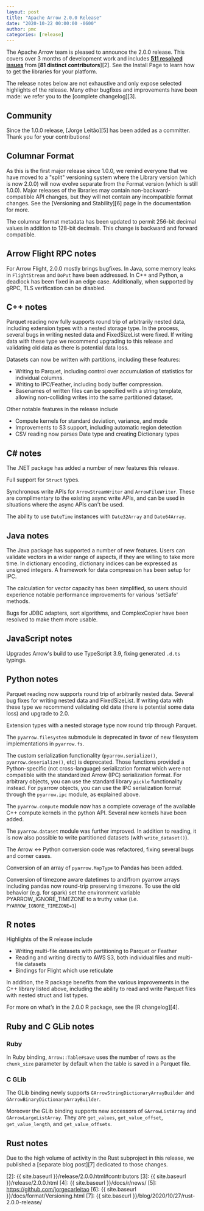 ```yaml
---
layout: post
title: "Apache Arrow 2.0.0 Release"
date: "2020-10-22 00:00:00 -0600"
author: pmc
categories: [release]
---
```

<!--
{% comment %}
Licensed to the Apache Software Foundation (ASF) under one or more
contributor license agreements.  See the NOTICE file distributed with
this work for additional information regarding copyright ownership.
The ASF licenses this file to you under the Apache License, Version 2.0
(the "License"); you may not use this file except in compliance with
the License.  You may obtain a copy of the License at

http://www.apache.org/licenses/LICENSE-2.0

Unless required by applicable law or agreed to in writing, software
distributed under the License is distributed on an "AS IS" BASIS,
WITHOUT WARRANTIES OR CONDITIONS OF ANY KIND, either express or implied.
See the License for the specific language governing permissions and
limitations under the License.
{% endcomment %}
-->

The Apache Arrow team is pleased to announce the 2.0.0 release. This covers
over 3 months of development work and includes [**511 resolved issues**][1]
from [**81 distinct contributors**][2]. See the Install Page to learn how to
get the libraries for your platform.

The release notes below are not exhaustive and only expose selected highlights
of the release. Many other bugfixes and improvements have been made: we refer
you to the [complete changelog][3].

## Community

Since the 1.0.0 release, [Jorge Leitão][5] has been added as a committer. Thank
you for your contributions!

## Columnar Format

As this is the first major release since 1.0.0, we remind everyone that we have
moved to a "split" versioning system where the Library version (which is now
2.0.0) will now evolve separate from the Format version (which is still
1.0.0). Major releases of the libraries may contain non-backward-compatible API
changes, but they will not contain any incompatible format changes. See the
[Versioning and Stability][6] page in the documentation for more.

The columnar format metadata has been updated to permit 256-bit decimal values
in addition to 128-bit decimals. This change is backward and forward
compatible.

## Arrow Flight RPC notes

For Arrow Flight, 2.0.0 mostly brings bugfixes. In Java, some memory leaks in
`FlightStream` and `DoPut` have been addressed. In C++ and Python, a deadlock
has been fixed in an edge case. Additionally, when supported by gRPC, TLS
verification can be disabled.

## C++ notes

Parquet reading now fully supports round trip of arbitrarily nested data,
including extension types with a nested storage type. In the process, several
bugs in writing nested data and FixedSizeList were fixed.  If writing data with
these type we recommend upgrading to this release and validating old data as
there is potential data loss.

Datasets can now be written with partitions, including these features:

* Writing to Parquet, including control over accumulation of statistics for
  individual columns.
* Writing to IPC/Feather, including body buffer compression.
* Basenames of written files can be specified with a string template, allowing
  non-colliding writes into the same partitioned dataset.

Other notable features in the release include

* Compute kernels for standard deviation, variance, and mode
* Improvements to S3 support, including automatic region detection
* CSV reading now parses Date type and creating Dictionary types

## C# notes

The .NET package has added a number of new features this release.

Full support for `Struct` types.

Synchronous write APIs for `ArrowStreamWriter` and `ArrowFileWriter`. These are
complimentary to the existing async write APIs, and can be used in situations
where the async APIs can't be used.

The ability to use `DateTime` instances with `Date32Array` and `Date64Array`.

## Java notes

The Java package has supported a number of new features.  Users can validate
vectors in a wider range of aspects, if they are willing to take more time.  In
dictionary encoding, dictionary indices can be expressed as unsigned integers.
A framework for data compression has been setup for IPC.

The calculation for vector capacity has been simplified, so users should
experience notable performance improvements for various 'setSafe' methods.

Bugs for JDBC adapters, sort algorithms, and ComplexCopier have been resolved
to make them more usable.

## JavaScript notes

Upgrades Arrow's build to use TypeScript 3.9, fixing generated `.d.ts` typings.

## Python notes

Parquet reading now supports round trip of arbitrarily nested data. Several bug
fixes for writing nested data and FixedSizeList.  If writing data with these
type we recommend validating old data (there is potential some data loss) and
upgrade to 2.0.

Extension types with a nested storage type now round trip through Parquet.

The `pyarrow.filesystem` submodule is deprecated in favor of new filesystem
implementations in `pyarrow.fs`.

The custom serialization functionality (`pyarrow.serialize()`,
`pyarrow.deserialize()`, etc) is deprecated. Those functions provided a
Python-specific (not cross-language) serialization format which were not
compatible with the standardized Arrow (IPC) serialization format.  For
arbitrary objects, you can use the standard library ``pickle`` functionality
instead. For pyarrow objects, you can use the IPC serialization format through
the ``pyarrow.ipc`` module, as explained above.

The `pyarrow.compute` module now has a complete coverage of the available C++
compute kernels in the python API. Several new kernels have been added.

The `pyarrow.dataset` module was further improved. In addition to reading, it
is now also possible to write partitioned datasets (with `write_dataset()`).

The Arrow <-> Python conversion code was refactored, fixing several bugs and
corner cases.

Conversion of an array of `pyarrow.MapType` to Pandas has been added.

Conversion of timezone aware datetimes to and/from pyarrow arrays including
pandas now round-trip preserving timezone. To use the old behavior (e.g. for
spark) set the environment variable PYARROW_IGNORE_TIMEZONE to a truthy value
(i.e.  `PYARROW_IGNORE_TIMEZONE=1`)

## R notes

Highlights of the R release include

* Writing multi-file datasets with partitioning to Parquet or Feather
* Reading and writing directly to AWS S3, both individual files and multi-file
  datasets
* Bindings for Flight which use reticulate

In addition, the R package benefits from the various improvements in the C++
library listed above, including the ability to read and write Parquet files
with nested struct and list types.

For more on what’s in the 2.0.0 R package, see the [R changelog][4].

## Ruby and C GLib notes

### Ruby

In Ruby binding, `Arrow::Table#save` uses the number of rows as the
`chunk_size` parameter by default when the table is saved in a Parquet file.

### C GLib

The GLib binding newly supports `GArrowStringDictionaryArrayBuilder` and
`GArrowBinaryDictionaryArrayBuilder`.

Moreover the GLib binding supports new accessors of `GArrowListArray` and
`GArrowLargeListArray`.  They are `get_values`, `get_value_offset`,
`get_value_length`, and `get_value_offsets`.

## Rust notes

Due to the high volume of activity in the Rust subproject in this release,
we published a [separate blog post][7] dedicated to those changes.

[1]: https://issues.apache.org/jira/issues/?jql=project%20%3D%20ARROW%20AND%20status%20%3D%20Resolved%20AND%20fixVersion%20%3D%202.0.0
[2]: {{ site.baseurl }}/release/2.0.0.html#contributors
[3]: {{ site.baseurl }}/release/2.0.0.html
[4]: {{ site.baseurl }}/docs/r/news/
[5]: https://github.com/jorgecarleitao
[6]: {{ site.baseurl }}/docs/format/Versioning.html
[7]: {{ site.baseurl }}/blog/2020/10/27/rust-2.0.0-release/

